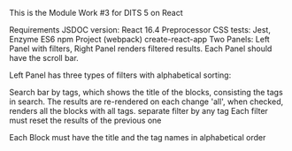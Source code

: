 This is the Module Work #3 for DITS 5 on React

Requirements
JSDOC
version: React 16.4
Preprocessor CSS
tests: Jest, Enzyme
ES6
npm Project
(webpack) create-react-app
Two Panels: Left Panel with filters, Right Panel renders filtered results. Each Panel should have the scroll bar.

Left Panel has three types of filters with alphabetical sorting:

Search bar by tags, which shows the title of the blocks, consisting the tags in search. The results are re-rendered on each change
'all', when checked, renders all the blocks with all tags.
separate filter by any tag
Each filter must reset the results of the previous one

Each Block must have the title and the tag names in alphabetical order

